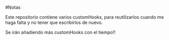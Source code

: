 #Notas

Este repositorio contiene varios customHooks, para reutilizarlos cuando me haga falta y 
no tener que escribirlos de nuevo.

Se irán añadiendo más customHooks con el tiempo!!